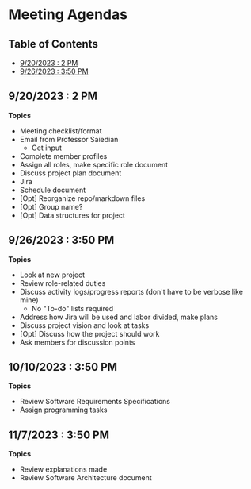 <!--FORMAT
## MEETING DATE : TIME
Topics:
  - Topic 1 (highest priority)
  - Topic 2 (next highest priority)
  - Topic 3
	- Topic 3 sub-topic
  - Topic 4 (lowest priority)
  - [Opt] Optional topic

Non-optional topics not discussed at the current meeting should be rolled over
to the next meeting.
-->
<!-- omit from toc -->
# Meeting Agendas

<!-- omit from toc -->
## Table of Contents
- [9/20/2023 : 2 PM](#9202023--2-pm)
- [9/26/2023 : 3:50 PM](#9262023--350-pm)



## 9/20/2023 : 2 PM
**Topics**
  - Meeting checklist/format
  - Email from Professor Saiedian
	- Get input
  - Complete member profiles
  - Assign all roles, make specific role document
  - Discuss project plan document
  - Jira
  - Schedule document
  - [Opt] Reorganize repo/markdown files
  - [Opt] Group name?
  - [Opt] Data structures for project

## 9/26/2023 : 3:50 PM
**Topics**
  - Look at new project
  - Review role-related duties
  - Discuss activity logs/progress reports (don't have to be verbose like mine)
    - No "To-do" lists required
  -  Address how Jira will be used and labor divided, make plans
  - Discuss project vision and look at tasks
  - [Opt] Discuss how the project should work
  - Ask members for discussion points
  
 ## 10/10/2023 : 3:50 PM
 **Topics**
 - Review Software Requirements Specifications
 - Assign programming tasks
 
  ## 11/7/2023 : 3:50 PM
 **Topics**
 - Review explanations made
 - Review Software Architecture document